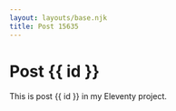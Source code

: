```yaml
---
layout: layouts/base.njk
title: Post 15635
---
```


# Post {{ id }}

This is post {{ id }} in my Eleventy project.
